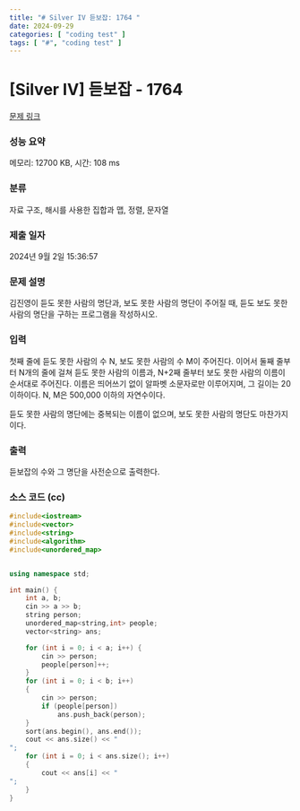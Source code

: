 ```yaml
---
title: "# Silver IV 듣보잡: 1764 "
date: 2024-09-29
categories: [ "coding test" ]
tags: [ "#", "coding test" ]
---
```


# [Silver IV] 듣보잡 - 1764 

[문제 링크](https://www.acmicpc.net/problem/1764) 

### 성능 요약

메모리: 12700 KB, 시간: 108 ms

### 분류

자료 구조, 해시를 사용한 집합과 맵, 정렬, 문자열

### 제출 일자

2024년 9월 2일 15:36:57

### 문제 설명

<p>김진영이 듣도 못한 사람의 명단과, 보도 못한 사람의 명단이 주어질 때, 듣도 보도 못한 사람의 명단을 구하는 프로그램을 작성하시오.</p>

### 입력 

 <p>첫째 줄에 듣도 못한 사람의 수 N, 보도 못한 사람의 수 M이 주어진다. 이어서 둘째 줄부터 N개의 줄에 걸쳐 듣도 못한 사람의 이름과, N+2째 줄부터 보도 못한 사람의 이름이 순서대로 주어진다. 이름은 띄어쓰기 없이 알파벳 소문자로만 이루어지며, 그 길이는 20 이하이다. N, M은 500,000 이하의 자연수이다.</p>

<p>듣도 못한 사람의 명단에는 중복되는 이름이 없으며, 보도 못한 사람의 명단도 마찬가지이다.</p>

### 출력 

 <p>듣보잡의 수와 그 명단을 사전순으로 출력한다.</p>


### 소스 코드 (cc)
```cc
#include<iostream>
#include<vector>
#include<string>
#include<algorithm>
#include<unordered_map>


using namespace std;

int main() {
	int a, b;
	cin >> a >> b;
	string person;
	unordered_map<string,int> people;
	vector<string> ans;

	for (int i = 0; i < a; i++) {
		cin >> person;
		people[person]++;
	}
	for (int i = 0; i < b; i++)
	{
		cin >> person;
		if (people[person])
			ans.push_back(person);
	}
	sort(ans.begin(), ans.end());
	cout << ans.size() << "
";
	for (int i = 0; i < ans.size(); i++)
	{
		cout << ans[i] << "
";
	}
}
```
